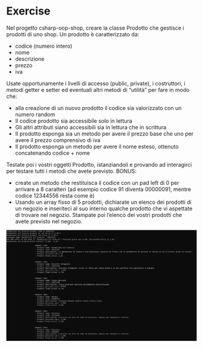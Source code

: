 # Exercise
Nel progetto csharp-oop-shop, creare la classe Prodotto che gestisce i prodotti di uno shop.
Un prodotto è caratterizzato da:
- codice (numero intero)
- nome
- descrizione
- prezzo
- iva

Usate opportunamente i livelli di accesso (public, private), i costruttori, i metodi getter e setter ed eventuali altri metodi di “utilità” per fare in modo che:

- alla creazione di un nuovo prodotto il codice sia valorizzato con un numero random
- Il codice prodotto sia accessibile solo in lettura
- Gli altri attributi siano accessibili sia in lettura che in scrittura
- Il prodotto esponga sia un metodo per avere il prezzo base che uno per avere il prezzo comprensivo di iva
- Il prodotto esponga un metodo per avere il nome esteso, ottenuto concatenando codice + nome

Testate poi i vostri oggetti Prodotto, istanziandoli e provando ad interagirci per testare tutti i metodi che avete previsto.
BONUS:

- create un metodo che restituisca il codice con un pad left di 0 per arrivare a 8 caratteri (ad esempio codice 91 diventa 00000091, mentre codice 12344556 resta come è)
- Usando un array fisso di 5 prodotti, dichiarate un elenco dei prodotti di un negozio e inseriteci al suo interno qualche prodotto che vi aspettate di trovare nel negozio. Stampate poi l’elenco dei vostri prodotti che avete previsto nel negozio.

![image info](./console-output-1.png)
